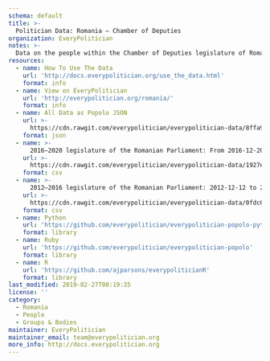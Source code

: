 ```yaml
---
schema: default
title: >-
  Politician Data: Romania — Chamber of Deputies
organization: EveryPolitician
notes: >-
  Data on the people within the Chamber of Deputies legislature of Romania.
resources:
  - name: How To Use The Data
    url: 'http://docs.everypolitician.org/use_the_data.html'
    format: info
  - name: View on EveryPolitician
    url: 'http://everypolitician.org/romania/'
    format: info
  - name: All Data as Popolo JSON
    url: >-
      https://cdn.rawgit.com/everypolitician/everypolitician-data/8ffa986001e5a751e57fe2efb447ed4ceb60d075/data/Romania/Deputies/ep-popolo-v1.0.json
    format: json
  - name: >-
      2016–2020 legislature of the Romanian Parliament: From 2016-12-20
    url: >-
      https://cdn.rawgit.com/everypolitician/everypolitician-data/1927ea53a9980d4120e8c2ba90ab1c737d118643/data/Romania/Deputies/term-8.csv
    format: csv
  - name: >-
      2012–2016 legislature of the Romanian Parliament: 2012-12-12 to 2016-12-10
    url: >-
      https://cdn.rawgit.com/everypolitician/everypolitician-data/0fdc6b48c837c2ceca4c1193b39d12a27fa4e3ba/data/Romania/Deputies/term-7.csv
    format: csv
  - name: Python
    url: 'https://github.com/everypolitician/everypolitician-popolo-python'
    format: library
  - name: Ruby
    url: 'https://github.com/everypolitician/everypolitician-popolo'
    format: library
  - name: R
    url: 'https://github.com/ajparsons/everypoliticianR'
    format: library
last_modified: 2019-02-27T08:19:35
license: ''
category:
  - Romania
  - People
  - Groups & Bodies
maintainer: EveryPolitician
maintainer_email: team@everypolitician.org
more_info: http://docs.everypolitician.org
---
```

